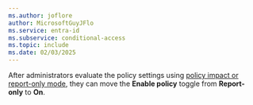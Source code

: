 ```yaml
---
ms.author: joflore
author: MicrosoftGuyJFlo
ms.service: entra-id
ms.subservice: conditional-access
ms.topic: include
ms.date: 02/03/2025
---
```

After administrators evaluate the policy settings using [policy impact or report-only mode](../identity/conditional-access/concept-conditional-access-report-only.md#reviewing-results), they can move the **Enable policy** toggle from **Report-only** to **On**.